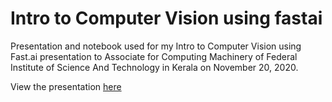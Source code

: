 # Intro to Computer Vision using fastai

Presentation and notebook used for my Intro to Computer Vision using Fast.ai presentation to Associate for Computing Machinery of Federal Institute of Science And Technology in Kerala on November 20, 2020. 

View the presentation [here](https://github.com/ElleFife/fastai_intro_L2/blob/main/Intro%20to%20Computer%20Vision%20through%20Fast.pdf)

